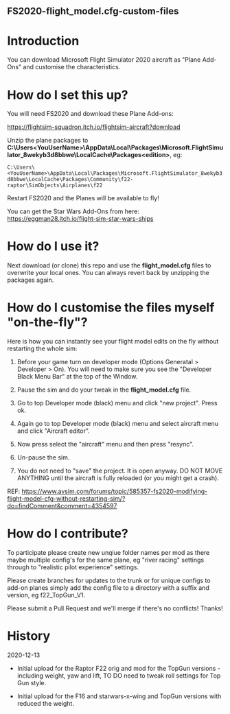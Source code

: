 ## FS2020-flight_model.cfg-custom-files


# Introduction

You can download Microsoft Flight Simulator 2020 aircraft as "Plane Add-Ons" and customise the characteristics.


# How do I set this up?

You will need FS2020 and download these Plane Add-ons:

https://flightsim-squadron.itch.io/flightsim-aircraft?download

Unzip the plane packages to **C:\Users\<YouUserName>\AppData\Local\Packages\Microsoft.FlightSimulator_8wekyb3d8bbwe\LocalCache\Packages\<edition>**, eg:

`C:\Users\<YouUserName>\AppData\Local\Packages\Microsoft.FlightSimulator_8wekyb3d8bbwe\LocalCache\Packages\Community\f22-raptor\SimObjects\Airplanes\f22`

Restart FS2020 and the Planes will be available to fly!

You can get the Star Wars Add-Ons from here: https://eggman28.itch.io/flight-sim-star-wars-ships


# How do I use it?

Next download (or clone) this repo and use the **flight_model.cfg** files to overwrite your local ones. You can always revert back by unzipping the packages again.


# How do I customise the files myself "on-the-fly"?

Here is how you can instantly see your flight model edits on the fly without restarting the whole sim:

1. Before your game turn on developer mode (Options Generatal > Developer > On). You will need to make sure you see the "Developer Black Menu Bar" at the top of the Window.

2. Pause the sim and do your tweak in the **flight_model.cfg** file.

3. Go to top Developer mode (black) menu and click "new project". Press ok.

4. Again go to top Developer mode (black) menu and select aircraft menu and click "Aircraft editor".

5. Now press select the "aircraft" menu and then press "resync".

6. Un-pause the sim.

7. You do not need to "save" the project. It is open anyway. DO NOT MOVE ANYTHING until the aircraft is fully reloaded (or you might get a crash).

REF: https://www.avsim.com/forums/topic/585357-fs2020-modifying-flight-model-cfg-without-restarting-sim/?do=findComment&comment=4354597


# How do I contribute?

To participate please create new unqiue folder names per mod as there maybe multiple config's for the same plane, eg "river racing" settings through to "realistic pilot experience" settings. 

Please create branches for updates to the trunk or for unique configs to add-on planes simply add the config file to a directory with a suffix and version, eg f22_TopGun_V1.


Please submit a Pull Request and we'll merge if there's no conflicts! Thanks!


# History 
2020-12-13
- Initial upload for the Raptor F22 orig and mod for the TopGun versions - including weight, yaw and lift, TO DO need to tweak roll settings for Top Gun style.

- Initial upload for the F16 and starwars-x-wing and TopGun versions with reduced the weight.




